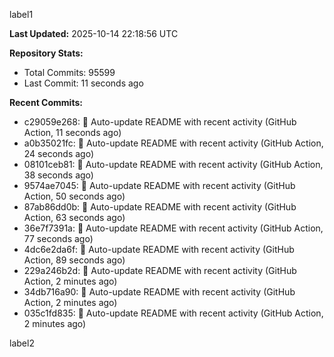 
label1 
<!-- ACTIVITY_START -->
**Last Updated:** 2025-10-14 22:18:56 UTC

**Repository Stats:**
- Total Commits: 95599
- Last Commit: 11 seconds ago

**Recent Commits:**
- c29059e268: 🤖 Auto-update README with recent activity (GitHub Action, 11 seconds ago)
- a0b35021fc: 🤖 Auto-update README with recent activity (GitHub Action, 24 seconds ago)
- 08101ceb81: 🤖 Auto-update README with recent activity (GitHub Action, 38 seconds ago)
- 9574ae7045: 🤖 Auto-update README with recent activity (GitHub Action, 50 seconds ago)
- 87ab86dd0b: 🤖 Auto-update README with recent activity (GitHub Action, 63 seconds ago)
- 36e7f7391a: 🤖 Auto-update README with recent activity (GitHub Action, 77 seconds ago)
- 4dc6e2da6f: 🤖 Auto-update README with recent activity (GitHub Action, 89 seconds ago)
- 229a246b2d: 🤖 Auto-update README with recent activity (GitHub Action, 2 minutes ago)
- 34db716a90: 🤖 Auto-update README with recent activity (GitHub Action, 2 minutes ago)
- 035c1fd835: 🤖 Auto-update README with recent activity (GitHub Action, 2 minutes ago)
<!-- ACTIVITY_END -->

label2
